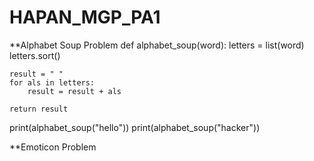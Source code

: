 # HAPAN_MGP_PA1

**Alphabet Soup Problem
def alphabet_soup(word):
    letters = list(word)
    letters.sort()
    
    result = " "
    for als in letters:
        result = result + als

    return result

print(alphabet_soup("hello"))
print(alphabet_soup("hacker"))

**Emoticon Problem
